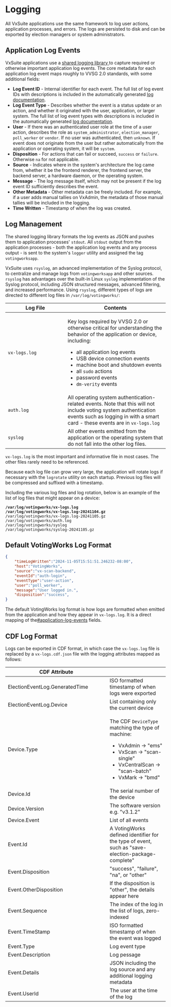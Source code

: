 # Logging

All VxSuite applications use the same framework to log user actions, application processes, and errors. The logs are persisted to disk and can be exported by election managers or system administrators.&#x20;

## Application Log Events

VxSuite applications use a [shared logging library ](https://github.com/votingworks/vxsuite/tree/v4.0.0-release-branch/libs/logging)to capture required or otherwise important application log events. The core metadata for each application log event maps roughly to VVSG 2.0 standards, with some additional fields:

* **Log Event ID** - Internal identifier for each event. The full list of log event IDs with descriptions is included in the automatically generated [log documentation](https://github.com/votingworks/vxsuite/blob/v4.0.0-release-branch/libs/logging/VotingWorksLoggingDocumentation.md).
* **Log Event Type** - Describes whether the event is a status update or an action, and whether it originated with the user, application, or larger system. The full list of log event types with descriptions is included in the automatically generated [log documentation](https://github.com/votingworks/vxsuite/blob/v4.0.0-release-branch/libs/logging/VotingWorksLoggingDocumentation.md).
* **User** - If there was an authenticated user role at the time of a user action, describes the role as `system_administrator`, `election_manager`, `poll_worker` or `vendor`. If no user was authenticated, then `unknown`. If event does not originate from the user but rather automatically from the application or operating system, it will be `system`.&#x20;
* **Disposition** - For actions that can fail or succeed, `success` or `failure`. Otherwise `na` for not applicable.
* **Source** - Indicates where in the system's architecture the log came from, whether it be the frontend renderer, the frontend server, the backend server, a hardware daemon, or the operating system.
* **Message** - The log message itself, which may not be present if the log event ID sufficiently describes the event.
* **Other Metadata** - Other metadata can be freely included. For example, if a user adds manual tallies on VxAdmin, the metadata of those manual tallies will be included in the logging.
* **Time Written** - Timestamp of when the log was created.

## Log Management

The shared logging library formats the log events as JSON and pushes them to application processes' `stdout`. All `stdout` output from the application processes - both the application log events and any process output - is sent to the system's `logger` utility and assigned the tag `votingworksapp`.&#x20;

VxSuite uses `rsyslog`, an advanced implementation of the Syslog protocol, to centralize and manage logs from `votingworksapp` and other sources. `rsyslog` has advantages over the built-in Linux `syslog` implementation of the Syslog protocol, including JSON structured messages, advanced filtering, and increased performance. Using `rsyslog`, different types of logs are directed to different log files in `/var/log/votingworks/`:

<table><thead><tr><th width="172">Log File</th><th>Contents</th></tr></thead><tbody><tr><td><code>vx-logs.log</code></td><td><p></p><p>Key logs required by VVSG 2.0 or otherwise critical for understanding the behavior of the application or device, including:</p><ul><li>all application log events</li><li>USB device connection events</li><li>machine boot and shutdown events</li><li>all <code>sudo</code> actions</li><li>password events</li><li><code>dm-verity</code> events</li></ul></td></tr><tr><td><code>auth.log</code></td><td>All operating system authentication-related events. Note that this will not include voting system authentication events such as logging in with a smart card - these events are in <code>vx-logs.log</code></td></tr><tr><td><code>syslog</code></td><td>All other events emitted from the application or the operating system that do not fall into the other log files.</td></tr></tbody></table>

`vx-logs.log`  is the most important and informative file in most cases. The other files rarely need to be referenced.

Because each log file can grow very large, the application will rotate logs if necessary with the `logrotate` utility on each startup. Previous log files will be compressed and suffixed with a timestamp.&#x20;

Including the various log files and log rotation, below is an example of the list of log files that might appear on a device:

<pre><code><strong>/var/log/votingworks/vx-logs.log
</strong><strong>/var/log/votingworks/vx-logs.log-20241104.gz
</strong>/var/log/votingworks/vx-logs.log-20241105.gz
/var/log/votingworks/auth.log
/var/log/votingworks/syslog
/var/log/votingworks/syslog-20241105.gz
</code></pre>

## Default VotingWorks Log Format

```json
{
    "timeLogWritten":"2024-11-05T15:51:51.246232-08:00",
    "host":"VotingWorks",
    "source":"vx-scan-backend",
    "eventId":"auth-login",
    "eventType":"user-action",
    "user":"poll_worker",
    "message":"User logged in.",
    "disposition":"success",
}
```

The default VotingWorks log format is how logs are formatted when emitted from the application and how they appear in `vx-logs.log`. It is a direct mapping of the[#application-log-events](logging.md#application-log-events "mention") fields.

## CDF Log Format

Logs can be exported in CDF format, in which case the `vx-logs.log` file is replaced by a `vx-logs.cdf.json` file with the logging attributes mapped as follows:

<table><thead><tr><th width="304">CDF Attribute</th><th></th></tr></thead><tbody><tr><td>ElectionEventLog.GeneratedTime</td><td>ISO formatted timestamp of when logs were exported</td></tr><tr><td>ElectionEventLog.Device</td><td>List containing only the current device</td></tr><tr><td>Device.Type</td><td><p>The CDF <code>DeviceType</code> matching the type of machine:</p><ul><li>VxAdmin -> "ems"</li><li>VxScan -> "scan-single"</li><li>VxCentralScan -> "scan-batch"</li><li>VxMark -> "bmd"</li></ul></td></tr><tr><td>Device.Id</td><td>The serial number of the device</td></tr><tr><td>Device.Version</td><td>The software version e.g. "v3.1.2"</td></tr><tr><td>Device.Event</td><td>List of all events</td></tr><tr><td>Event.Id</td><td>A VotingWorks defined identifier for the type of event, such as "save-election-package-complete"</td></tr><tr><td>Event.Disposition</td><td>"success", "failure", "na", or "other"</td></tr><tr><td>Event.OtherDisposition</td><td>If the disposition is "other", the details appear here</td></tr><tr><td>Event.Sequence</td><td>The index of the log in the list of logs, zero-indexed</td></tr><tr><td>Event.TimeStamp</td><td>ISO formatted timestamp of when the event was logged</td></tr><tr><td>Event.Type</td><td>Log event type</td></tr><tr><td>Event.Description</td><td>Log pessage</td></tr><tr><td>Event.Details</td><td>JSON including the log source and any additional logging metadata</td></tr><tr><td>Event.UserId</td><td>The user at the time of the log</td></tr></tbody></table>
